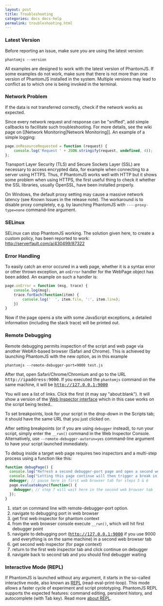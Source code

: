```yaml
---
layout: post
title: Troubleshooting
categories: docs docs-help
permalink: troubleshooting.html
---
```


### Latest Version

Before reporting an issue, make sure you are using the latest version:

```
phantomjs --version
```

All examples are designed to work with the latest version of PhantomJS. If some examples do not work, make sure that there is not more than one version of PhantomJS installed in the system. Multiple versions may lead to conflict as to which one is being invoked in the terminal.

### Network Problem

If the data is not transferred correctly, check if the network works as expected.

Since every network request and response can be "sniffed", add simple callbacks to facilitate such troubleshooting. For more details, see the wiki page on [[Network Monitoring|Network Monitoring]]. An example of a simple logging:

```javascript
page.onResourceRequested = function (request) {
    console.log('Request ' + JSON.stringify(request, undefined, 4));
};
```

Transport Layer Security (TLS) and Secure Sockets Layer (SSL) are necessary to access encrypted data, for example when connecting to a server using HTTPS. Thus, if PhantomJS works well with HTTP but it shows some problem when using HTTPS, the first useful thing to check it whether the SSL libraries, usually OpenSSL, have been installed properly.

On Windows, the default proxy setting may cause a massive network latency (see Known Issues in the release note). The workaround is to disable proxy completely, e.g. by launching PhantomJS with `----proxy-type=none` command-line argument.

### SELinux

SELinux can stop PhantomJS working. The solution given here, to create a custom policy, has been reported to work: http://serverfault.com/a/430499/87322


### Error Handling

To easily catch an error occured in a web page, whether it is a syntax error or other thrown exception, an `onError` handler for the WebPage object has been added. An example on such a handler is:

```javascript
page.onError = function (msg, trace) {
    console.log(msg);
    trace.forEach(function(item) {
        console.log('  ', item.file, ':', item.line);
    })
}
```

Now if the page opens a site with some JavaScript exceptions, a detailed information (including the stack trace) will be printed out.

### Remote Debugging

Remote debugging permits inspection of the script and web page via another WebKit-based browser (Safari and Chrome). This is achieved by launching PhantomJS with the new option, as in this example

```
phantomjs --remote-debugger-port=9000 test.js
```

After that, open Safari/Chrome/Chromium and go to the URL <tt>http://ipaddress:9000</tt>.  If you executed the <code>phantomjs</code> command on the same machine, it will be <tt>http://127.0.0.1:9000</tt>

You will see a list of links.  Click the first (it may say "about:blank").  It will show a version of the [Web Inspector interface](http://www.webkit.org/blog/1620/webkit-remote-debugging/) which in this case works on the script being tested..

To set breakpoints, look for your script in the drop-down in the Scripts tab; it should have the same URL that you just clicked on.

After setting breakpoints (or if you are using <code>debugger</code> instead), to run your script, simply enter the ```__run()``` command in the Web Inspector Console. Alternatively, use `--remote-debugger-autorun=yes` command-line argument to have your script launched immediately.

To debug inside a target web page requires two inspectors and a multi-step process using a function like this:

```javascript
function debugPage() {
  console.log("Refresh a second debugger-port page and open a second webkit inspector for the target page.");
  console.log("Letting this page continue will then trigger a break in the target page.");
  debugger; // pause here in first web browser tab for steps 5 & 6
  page.evaluateAsync(function() {
    debugger; // step 7 will wait here in the second web browser tab
  });
}
```

1. start on command line with remote-debugger-port option.
1. navigate to debugging port in web browser
1. get first web inspector for phantom context
1. from the web browser console execute ```__run()```, which will hit first debugger point
1. navigate to debugging port (<tt>http://127.0.0.1:9000</tt> if you use 9000 and everything is on the same machine) in a second web browser tab
1. get second web inspector (for page context)
1. return to the first web inspector tab and click continue on debugger
1. navigate back to second tab and you should find debugger waiting


### Interactive Mode (REPL)

If PhantomJS is launched without any argument, it starts in the so-called interactive mode, also known as [REPL](https://en.wikipedia.org/wiki/Read%E2%80%93eval%E2%80%93print_loop) (read-eval-print-loop). This mode allows a faster cycle of experiment and script prototyping. PhantomJS REPL supports the expected features: command editing, persistent history, and autocomplete (with Tab key). Read more [about REPL](http://phantomjs.org/repl.html).
